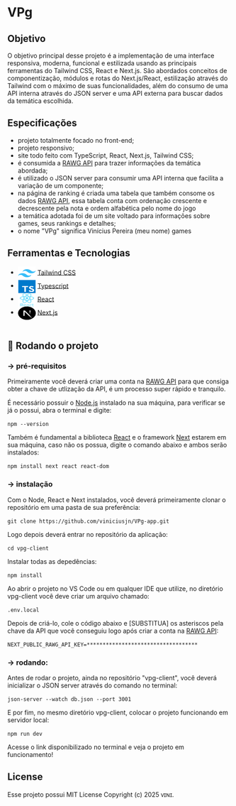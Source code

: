 # VPg

## Objetivo
O objetivo principal desse projeto é a implementação de uma interface responsiva, moderna, funcional e estilizada usando as principais ferramentas do Tailwind CSS, React e Next.js. São abordados conceitos de componentização, módulos e rotas do Next.js/React, estilização através do Tailwind com o máximo de suas funcionalidades, além do consumo de uma API interna através do JSON server e uma API externa para buscar dados da temática escolhida.

## Especificações
- projeto totalmente focado no front-end;
- projeto responsivo;
- site todo feito com TypeScript, React, Next.js, Tailwind CSS;
- é consumida a [RAWG API](https://api.rawg.io/docs/) para trazer informações da temática abordada;
- é utilizado o JSON server para consumir uma API interna que facilita a variação de um componente;
- na página de ranking é criada uma tabela que também consome os dados [RAWG API](https://api.rawg.io/docs/), essa tabela conta com ordenação crescente e decrescente pela nota e ordem alfabética pelo nome do jogo
- a temática adotada foi de um site voltado para informações sobre games, seus rankings e detalhes;
- o nome "VPg" significa Vinícius Pereira (meu nome) games

## Ferramentas e Tecnologias

* <img align="center" alt="CSS" height="30" width="40" href="#" src="https://raw.githubusercontent.com/devicons/devicon/ca28c779441053191ff11710fe24a9e6c23690d6/icons/tailwindcss/tailwindcss-original.svg"> [Tailwind CSS](https://tailwindcss.com)
* <img align="center" alt="TypeScript" height="30" width="40" href="#" src="https://raw.githubusercontent.com/devicons/devicon/1119b9f84c0290e0f0b38982099a2bd027a48bf1/icons/typescript/typescript-original.svg"> [Typescript](https://www.typescriptlang.org/)
* <img align="center" alt="React" height="30" width="40" href="#" src="https://raw.githubusercontent.com/devicons/devicon/1119b9f84c0290e0f0b38982099a2bd027a48bf1/icons/react/react-original-wordmark.svg"> [React](https://react.dev)
* <img align="center" alt="Next.js" height="30" width="40" href="#" src="https://raw.githubusercontent.com/devicons/devicon/ca28c779441053191ff11710fe24a9e6c23690d6/icons/nextjs/nextjs-original.svg"> [Next.js](https://nextjs.org)
<br><br>



## 🚀 Rodando o projeto

### -> pré-requisitos

Primeiramente você deverá criar uma conta na [RAWG API](https://rawg.io/apidocs) para que consiga obter a chave de utlização da API, é um processo super rápido e tranquilo.

É necessário possuir o [Node.js](https://nodejs.org/en) instalado na sua máquina, para verificar se já o possui, abra o terminal e digite:

```
npm --version
```

Também é fundamental a biblioteca [React](https://react.dev) e o framework [Next](https://nextjs.org) estarem em sua máquina, caso não os possua, digite o comando abaixo e ambos serão instalados:

```
npm install next react react-dom
```

### -> instalação

Com o Node, React e Next instalados, você deverá primeiramente clonar o repositório em uma pasta de sua preferência:

```
git clone https://github.com/viniciusjn/VPg-app.git
```

Logo depois deverá entrar no repositório da aplicação:

```
cd vpg-client
```

Instalar todas as depedências:

```
npm install
```

Ao abrir o projeto no VS Code ou em qualquer IDE que utilize, no diretório vpg-client você deve criar um arquivo chamado:

```
.env.local
```

Depois de criá-lo, cole o código abaixo e [SUBSTITUA] os asteriscos pela chave da API que você conseguiu logo após criar a conta na [RAWG API](https://rawg.io/apidocs):

```
NEXT_PUBLIC_RAWG_API_KEY=***********************************
```


### -> rodando:

Antes de rodar o projeto, ainda no repositório "vpg-client", você deverá inicializar o JSON server através do comando no terminal:

```
json-server --watch db.json --port 3001
```

E por fim, no mesmo diretório vpg-client, colocar o projeto funcionando em servidor local:

```
npm run dev
```

Acesse o link disponibilizado no terminal e veja o projeto em funcionamento!

## License
Esse projeto possui MIT License Copyright (c) 2025 ᴠɪɴɪ. 


